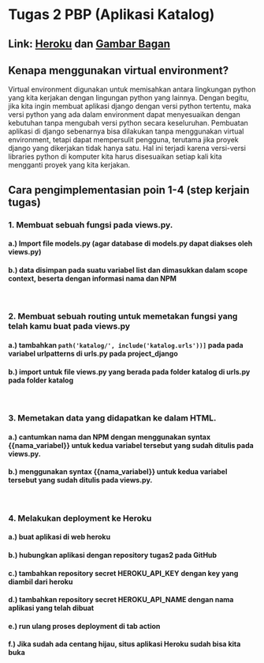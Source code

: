 # **Tugas 2 PBP (Aplikasi Katalog)**

## Link: [Heroku](https://tugas2kohan.herokuapp.com/katalog/) dan [Gambar Bagan](https://drive.google.com/file/d/1adJu-4myJMLuoeC-L7Sp9YN8r55Tis9R/view?usp=sharing)

## Kenapa menggunakan virtual environment?
Virtual environment digunakan untuk memisahkan antara lingkungan python yang kita kerjakan dengan lingungan python yang lainnya. Dengan begitu, jika kita ingin membuat aplikasi django dengan versi python tertentu, maka versi python yang ada dalam environment dapat menyesuaikan dengan kebutuhan tanpa mengubah versi python secara keseluruhan. Pembuatan aplikasi di django sebenarnya bisa dilakukan tanpa menggunakan virtual environment, tetapi dapat mempersulit pengguna, terutama jika proyek django yang dikerjakan tidak hanya satu. Hal ini terjadi karena versi-versi libraries python di komputer kita harus disesuaikan setiap kali kita mengganti proyek yang kita kerjakan.

## Cara pengimplementasian poin 1-4 (step kerjain tugas)
### 1. Membuat sebuah fungsi pada views.py.
#### a.) Import file models.py (agar database di models.py dapat diakses oleh views.py)
#### b.) data disimpan pada suatu variabel list dan dimasukkan dalam scope context, beserta dengan informasi nama dan NPM
<br />

### 2. Membuat sebuah routing untuk memetakan fungsi yang telah kamu buat pada views.py
#### a.) tambahkan ```path('katalog/', include('katalog.urls'))]``` pada pada variabel urlpatterns di urls.py pada project_django
#### b.) import untuk file views.py yang berada pada folder katalog di urls.py pada folder katalog
<br />
    
### 3. Memetakan data yang didapatkan ke dalam HTML.
#### a.) cantumkan nama dan NPM dengan menggunakan syntax {{nama_variabel}} untuk kedua variabel tersebut yang sudah ditulis pada views.py.
#### b.) menggunakan syntax {{nama_variabel}} untuk kedua variabel tersebut yang sudah ditulis pada views.py.
<br />

### 4. Melakukan deployment ke Heroku
#### a.) buat aplikasi di web heroku
#### b.) hubungkan aplikasi dengan repository tugas2 pada GitHub
#### c.) tambahkan repository secret HEROKU_API_KEY dengan key yang diambil dari heroku
#### d.) tambahkan repository secret HEROKU_API_NAME dengan nama aplikasi yang telah dibuat
#### e.) run ulang proses deployment di tab action
#### f.) Jika sudah ada centang hijau, situs aplikasi Heroku sudah bisa kita buka